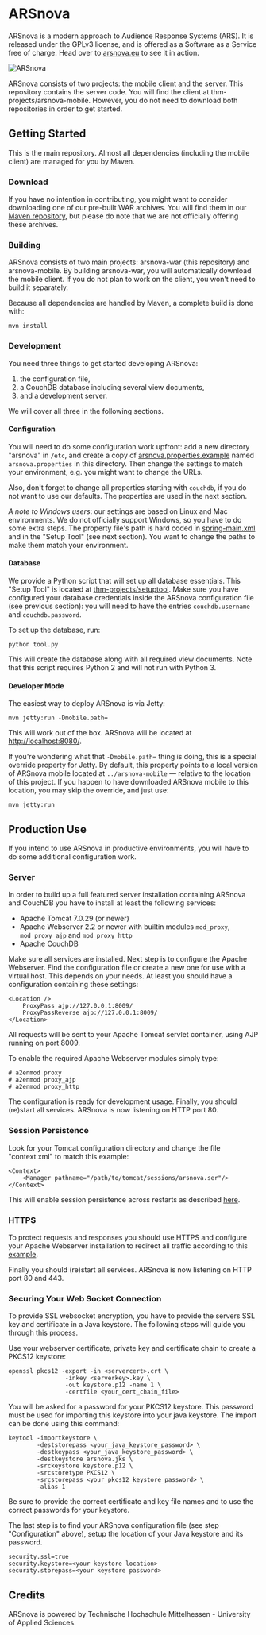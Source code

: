 # ARSnova

ARSnova is a modern approach to Audience Response Systems (ARS). It is released under the GPLv3 license, and is offered as a Software as a Service free of charge. Head over to [arsnova.eu](https://arsnova.eu/) to see it in action.

![ARSnova](src/site/resources/showcase.png)

ARSnova consists of two projects: the mobile client and the server. This repository contains the server code. You will find the client at thm-projects/arsnova-mobile. However, you do not need to download both repositories in order to get started.

## Getting Started

This is the main repository. Almost all dependencies (including the mobile client) are managed for you by Maven.

### Download

If you have no intention in contributing, you might want to consider downloading one of our pre-built WAR archives. You will find them in our [Maven repository](https://maven.mni.thm.de/content/repositories/snapshots/de/thm/arsnova/arsnova-war/2.0.0-SNAPSHOT/), but please do note that we are not officially offering these archives.

### Building

ARSnova consists of two main projects: arsnova-war (this repository) and arsnova-mobile. By building arsnova-war, you will automatically download the mobile client. If you do not plan to work on the client, you won't need to build it separately.

Because all dependencies are handled by Maven, a complete build is done with:

	mvn install

### Development

You need three things to get started developing ARSnova:

1. the configuration file,
2. a CouchDB database including several view documents,
3. and a development server.

We will cover all three in the following sections.

#### Configuration

You will need to do some configuration work upfront: add a new directory "arsnova" in `/etc`, and create a copy of [arsnova.properties.example](src/main/webapp/arsnova.properties.example) named `arsnova.properties` in this directory. Then change the settings to match your environment, e.g. you might want to change the URLs.

Also, don't forget to change all properties starting with `couchdb`, if you do not want to use our defaults. The properties are used in the next section.

*A note to Windows users*: our settings are based on Linux and Mac environments. We do not officially support Windows, so you have to do some extra steps. The property file's path is hard coded in [spring-main.xml](src/main/webapp/WEB-INF/spring/spring-main.xml) and in the "Setup Tool" (see next section). You want to change the paths to make them match your environment. 

#### Database

We provide a Python script that will set up all database essentials. This "Setup Tool" is located at [thm-projects/setuptool](https://github.com/thm-projects/setuptool). Make sure you have configured your database credentials inside the ARSnova configuration file (see previous section): you will need to have the entries `couchdb.username` and `couchdb.password`.

To set up the database, run:
	
	python tool.py

This will create the database along with all required view documents. Note that this script requires Python 2 and will not run with Python 3.

#### Developer Mode

The easiest way to deploy ARSnova is via Jetty:

	mvn jetty:run -Dmobile.path=
	
This will work out of the box. ARSnova will be located at <http://localhost:8080/>. 

If you're wondering what that `-Dmobile.path=` thing is doing, this is a special override property for Jetty. By default, this property points to a local version of ARSnova mobile located at `../arsnova-mobile` &mdash; relative to the location of this project. If you happen to have downloaded ARSnova mobile to this location, you may skip the override, and just use:
	
	mvn jetty:run

## Production Use

If you intend to use ARSnova in productive environments, you will have to do some additional configuration work.

### Server

In order to build up a full featured server installation containing ARSnova and CouchDB you have to install at least the following services:

 * Apache Tomcat 7.0.29 (or newer)
 * Apache Webserver 2.2 or newer with builtin modules `mod_proxy`, `mod_proxy_ajp` and `mod_proxy_http`
 * Apache CouchDB
 
Make sure all services are installed. Next step is to configure the Apache Webserver. Find the configuration file or create a new one for use with a virtual host. This depends on your needs. At least you should have a configuration containing these settings:

	<Location />
		ProxyPass ajp://127.0.0.1:8009/
		ProxyPassReverse ajp://127.0.0.1:8009/
	</Location>

All requests will be sent to your Apache Tomcat servlet container, using AJP running on port 8009.

To enable the required Apache Webserver modules simply type:

	# a2enmod proxy
	# a2enmod proxy_ajp
	# a2enmod proxy_http

The configuration is ready for development usage. Finally, you should (re)start all services. ARSnova is now listening on HTTP port 80.

### Session Persistence

Look for your Tomcat configuration directory and change the file "context.xml" to match this example:
 
	<Context>
		<Manager pathname="/path/to/tomcat/sessions/arsnova.ser"/>
	</Context> 
 
This will enable session persistence across restarts as described [here](http://tomcat.apache.org/tomcat-7.0-doc/config/manager.html#Special_Features).

### HTTPS

To protect requests and responses you should use HTTPS and configure your Apache Webserver installation to redirect all traffic according to this
 [example](http://wiki.apache.org/httpd/RedirectSSL).

Finally you should (re)start all services. ARSnova is now listening on HTTP port 80 and 443.
 
### Securing Your Web Socket Connection

To provide SSL websocket encryption, you have to provide the servers SSL key and certificate in a Java keystore. The following steps will guide you through this process.
 
Use your webserver certificate, private key and certificate chain to create a PKCS12 keystore:

	openssl pkcs12 -export -in <servercert>.crt \
					-inkey <serverkey>.key \
	               	-out keystore.p12 -name 1 \
    	           	-certfile <your_cert_chain_file>

You will be asked for a password for your PKCS12 keystore. This password must be used for importing this keystore into your java keystore. The import can be done using this command:

	keytool -importkeystore \
    	    -deststorepass <your_java_keystore_password> \
    	    -destkeypass <your_java_keystore_password> \
    	    -destkeystore arsnova.jks \
        	-srckeystore keystore.p12 \
        	-srcstoretype PKCS12 \
        	-srcstorepass <your_pkcs12_keystore_password> \
        	-alias 1
 
Be sure to provide the correct certificate and key file names and to use the correct passwords for your keystore.
 
The last step is to find your ARSnova configuration file (see step "Configuration" above), setup the location of your Java keystore and its password.
 
	security.ssl=true
	security.keystore=<your keystore location>
	security.storepass=<your keystore password>

## Credits

ARSnova is powered by Technische Hochschule Mittelhessen - University of Applied Sciences.